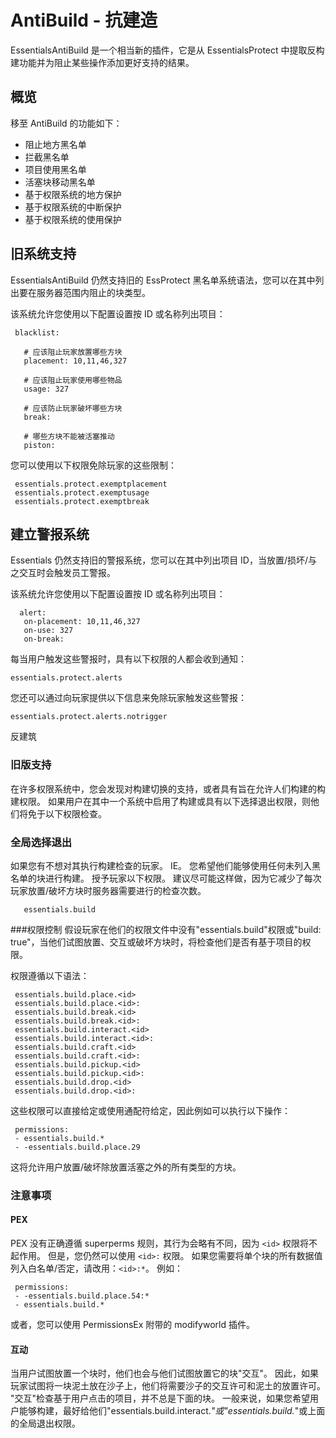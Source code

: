 # AntiBuild - 抗建造

EssentialsAntiBuild 是一个相当新的插件，它是从 EssentialsProtect 中提取反构建功能并为阻止某些操作添加更好支持的结果。

## 概览

移至 AntiBuild 的功能如下：

* 阻止地方黑名单
* 拦截黑名单
* 项目使用黑名单
* 活塞块移动黑名单
* 基于权限系统的地方保护
* 基于权限系统的中断保护
* 基于权限系统的使用保护

## 旧系统支持

EssentialsAntiBuild 仍然支持旧的 EssProtect 黑名单系统语法，您可以在其中列出要在服务器范围内阻止的块类型。

该系统允许您使用以下配置设置按 ID 或名称列出项目：

```
 blacklist:

   # 应该阻止玩家放置哪些方块
   placement: 10,11,46,327

   # 应该阻止玩家使用哪些物品
   usage: 327

   # 应该防止玩家破坏哪些方块
   break:

   # 哪些方块不能被活塞推动
   piston:
```
您可以使用以下权限免除玩家的这些限制：
```
 essentials.protect.exemptplacement
 essentials.protect.exemptusage
 essentials.protect.exemptbreak
```

## 建立警报系统

Essentials 仍然支持旧的警报系统，您可以在其中列出项目 ID，当放置/损坏/与之交互时会触发员工警报。

该系统允许您使用以下配置设置按 ID 或名称列出项目：
```
  alert:
   on-placement: 10,11,46,327
   on-use: 327
   on-break:
```
每当用户触发这些警报时，具有以下权限的人都会收到通知：
```
essentials.protect.alerts
```
您还可以通过向玩家提供以下信息来免除玩家触发这些警报：
```
essentials.protect.alerts.notrigger
```

反建筑

### 旧版支持
在许多权限系统中，您会发现对构建切换的支持，或者具有旨在允许人们构建的构建权限。 如果用户在其中一个系统中启用了构建或具有以下选择退出权限，则他们将免于以下权限检查。

### 全局选择退出
如果您有不想对其执行构建检查的玩家。 IE。 您希望他们能够使用任何未列入黑名单的块进行构建。 授予玩家以下权限。 建议尽可能这样做，因为它减少了每次玩家放置/破坏方块时服务器需要进行的检查次数。
```
   essentials.build
```
###权限控制
假设玩家在他们的权限文件中没有"essentials.build"权限或"build: true"，当他们试图放置、交互或破坏方块时，将检查他们是否有基于项目的权限。

权限遵循以下语法：
```
 essentials.build.place.<id>
 essentials.build.place.<id>:
 essentials.build.break.<id>
 essentials.build.break.<id>:
 essentials.build.interact.<id>
 essentials.build.interact.<id>:
 essentials.build.craft.<id>
 essentials.build.craft.<id>:
 essentials.build.pickup.<id>
 essentials.build.pickup.<id>:
 essentials.build.drop.<id>
 essentials.build.drop.<id>:
```
这些权限可以直接给定或使用通配符给定，因此例如可以执行以下操作：
```
 permissions:
 - essentials.build.*
 - -essentials.build.place.29
```
这将允许用户放置/破坏除放置活塞之外的所有类型的方块。

### 注意事项

#### PEX
PEX 没有正确遵循 superperms 规则，其行为会略有不同，因为 `<id>` 权限将不起作用。 但是，您仍然可以使用 `<id>:` 权限。 如果您需要将单个块的所有数据值列入白名单/否定，请改用：`<id>:*`。 例如：

```
 permissions:
 - -essentials.build.place.54:*
 - essentials.build.*
```

或者，您可以使用 PermissionsEx 附带的 modifyworld 插件。

#### 互动
当用户试图放置一个块时，他们也会与他们试图放置它的块"交互"。 因此，如果玩家试图将一块泥土放在沙子上，他们将需要沙子的交互许可和泥土的放置许可。 "交互"检查基于用户点击的项目，并不总是下面的块。 一般来说，如果您希望用户能够构建，最好给他们"essentials.build.interact.*"或"essentials.build.*"或上面的全局退出权限。